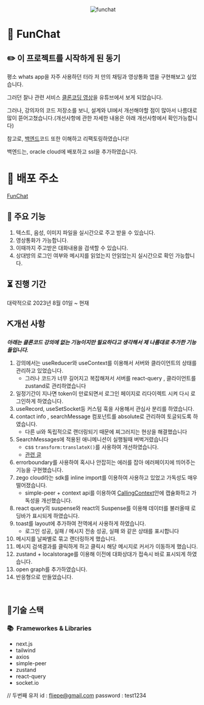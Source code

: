 
<p align="center">
<img  src="https://chat-app.live/chat.gif" alt="funchat"/>  
</p>


# 💬 FunChat

## ✏️ 이 프로젝트를 시작하게 된 동기

평소 whats app을 자주 사용하던 터라 저 만의 채팅과 영상통화 앱을 구현해보고 싶었습니다.

그러던 찰나 관련 서비스 [클론코딩 영상](https://youtu.be/keYFkLycaDg?si=JTZkdi4Jr7bJgZEq)을 유튜브에서 보게 되었습니다.

그러나, 강의자의 코드 저장소를 보니, 설계와 UI에서 개선해야할 점이 많아서 나름대로 많이 뜯어고쳤습니다.(개선사항에 관한 자세한 내용은 아래 개선사항에서 확인가능합니다)

참고로, [백엔드](https://github.com/YeonghunKO/chat-app-server)코드 또한 이해하고 리팩토링하였습니다!

백엔드는, oracle cloud에 배포하고 ssl을 추가하였습니다.

# 🚀 배포 주소

[FunChat](https://chat-app.live)

## 📢 주요 기능
1. 텍스트, 음성, 이미지 파일을 실시간으로 주고 받을 수 있습니다.
2. 영상통화가 가능합니다.
3. 이때까지 주고받은 대화내용을 검색할 수 있습니다.
4. 상대방의 로그인 여부와 메시지를 읽었는지 안읽었는지 실시간으로 확인 가능합니다.

## ⏳ 진행 기간
대략적으로 2023년 8월 01일 ~ 현재

## ⛏개선 사항
_**아래는 클론코드 강의에 없는 기능이지만 필요하다고 생각해서 제 나름대로 추가한 기능들입니다.**_

1. 강의에서는 useReducer와 useContext를 이용해서 서버와 클라이언트의 상태를 관리하고 있었습니다.
    - 그러나 코드가 너무 길어지고 복잡해져서 서버를 react-query , 클라이언트를 zustand로 관리하였습니다
2. 일정기간이 지나면 token이 만료되면서 로그인 페이지로 리다이렉트 시켜 다시 로그인하게 하였습니다.
3. useRecord, useSetSocket등 커스텀 훅을 사용해서 관심사 분리를 하였습니다.
4. contact info , searchMessage 컴포넌트를 absolute로 관리하여 토글되도록 하였습니다.
    - 다른 ui와 독립적으로 랜더링되기 때문에 찌그러지는 현상을 해결했습니다
5. SearchMessages에 적용된 애니메니션이 실행될때 버벅거렸습니다
   - css `transform:translateX()`를 사용하여 개선하였습니다.
   - [관련 글](https://github.com/YeonghunKO/chat-app-client/blob/main/src/components/ChatBox/SearchMessages.tsx#L95)
6. errorboundary를 사용하여 혹시나 안잡히는 에러를 잡아 에러페이지에 띄어주는 기능을 구현했습니다.
7. zego cloud라는 sdk를 inline import를 이용하여 사용하고 있었고 가독성도 매우 떨어졌습니다.
    - simple-peer + context api를 이용하여 [CallingContext](https://github.com/YeonghunKO/chat-app-client/blob/main/src/components/common/CallingContext.tsx)안에 캡슐화하고 가독성을 개선했습니다.
8. react query의 suspense와 react의 Suspense를 이용해 데이터를 불러올때 로딩바가 표시되게 하였습니다.
9. toast를 layout에 추가하여 전역에서 사용하게 하였습니다.
    - 로그인 성공, 실패 / 메시지 전송 성공, 실패 와 같은 상태를 표시합니다
10. 메시지를 날짜별로 묶고 랜더링하게 했습니다.
11. 메시지 검색결과를 클릭하게 하고 클릭시 해당 메시지로 커서가 이동하게 했습니다.
12. zustand + localstorage를 이용해 이전에 대화상대가 접속시 바로 표시되게 하였습니다.
13. open graph를 추가하였습니다.
14. 반응형으로 만들었습니다.
    


<br>

## 🤖기술 스택

### 📚&nbsp;&nbsp;Frameworkes & Libraries

- next.js
- tailwind
- axios
- simple-peer
- zustand
- react-query
- socket.io



// 두번째 유저
id : fliepe@gmail.com
password : test1234
```
